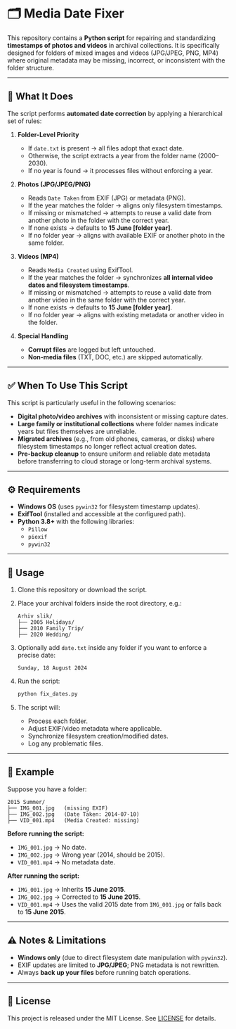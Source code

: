 # 🗂️ Media Date Fixer

This repository contains a **Python script** for repairing and standardizing **timestamps of photos and videos** in archival collections. It is specifically designed for folders of mixed images and videos (JPG/JPEG, PNG, MP4) where original metadata may be missing, incorrect, or inconsistent with the folder structure.

---

## 📌 What It Does
The script performs **automated date correction** by applying a hierarchical set of rules:

1. **Folder-Level Priority**
   - If `date.txt` is present → all files adopt that exact date.  
   - Otherwise, the script extracts a year from the folder name (2000–2030).  
   - If no year is found → it processes files without enforcing a year.  

2. **Photos (JPG/JPEG/PNG)**
   - Reads `Date Taken` from EXIF (JPG) or metadata (PNG).  
   - If the year matches the folder → aligns only filesystem timestamps.  
   - If missing or mismatched → attempts to reuse a valid date from another photo in the folder with the correct year.  
   - If none exists → defaults to **15 June [folder year]**.  
   - If no folder year → aligns with available EXIF or another photo in the same folder.  

3. **Videos (MP4)**
   - Reads `Media Created` using ExifTool.  
   - If the year matches the folder → synchronizes **all internal video dates and filesystem timestamps**.  
   - If missing or mismatched → attempts to reuse a valid date from another video in the same folder with the correct year.  
   - If none exists → defaults to **15 June [folder year]**.  
   - If no folder year → aligns with existing metadata or another video in the folder.  

4. **Special Handling**
   - **Corrupt files** are logged but left untouched.  
   - **Non-media files** (TXT, DOC, etc.) are skipped automatically.  

---

## ✅ When To Use This Script
This script is particularly useful in the following scenarios:

- **Digital photo/video archives** with inconsistent or missing capture dates.  
- **Large family or institutional collections** where folder names indicate years but files themselves are unreliable.  
- **Migrated archives** (e.g., from old phones, cameras, or disks) where filesystem timestamps no longer reflect actual creation dates.  
- **Pre-backup cleanup** to ensure uniform and reliable date metadata before transferring to cloud storage or long-term archival systems.  

---

## ⚙️ Requirements
- **Windows OS** (uses `pywin32` for filesystem timestamp updates).  
- **ExifTool** (installed and accessible at the configured path).  
- **Python 3.8+** with the following libraries:
  - `Pillow`
  - `piexif`
  - `pywin32`

---

## 🚀 Usage
1. Clone this repository or download the script.  
2. Place your archival folders inside the root directory, e.g.:  

   ```
   Arhiv slik/
   ├── 2005 Holidays/
   ├── 2010 Family Trip/
   ├── 2020 Wedding/
   ```

3. Optionally add `date.txt` inside any folder if you want to enforce a precise date:  

   ```
   Sunday, 18 August 2024
   ```

4. Run the script:

   ```bash
   python fix_dates.py
   ```

5. The script will:
   - Process each folder.  
   - Adjust EXIF/video metadata where applicable.  
   - Synchronize filesystem creation/modified dates.  
   - Log any problematic files.  

---

## 📖 Example

Suppose you have a folder:

```
2015 Summer/
├── IMG_001.jpg   (missing EXIF)
├── IMG_002.jpg   (Date Taken: 2014-07-10)
├── VID_001.mp4   (Media Created: missing)
```

**Before running the script:**  
- `IMG_001.jpg` → No date.  
- `IMG_002.jpg` → Wrong year (2014, should be 2015).  
- `VID_001.mp4` → No metadata date.  

**After running the script:**  
- `IMG_001.jpg` → Inherits **15 June 2015**.  
- `IMG_002.jpg` → Corrected to **15 June 2015**.  
- `VID_001.mp4` → Uses the valid 2015 date from `IMG_001.jpg` or falls back to **15 June 2015**.  

---

## ⚠️ Notes & Limitations
- **Windows only** (due to direct filesystem date manipulation with `pywin32`).  
- EXIF updates are limited to **JPG/JPEG**; PNG metadata is not rewritten.  
- Always **back up your files** before running batch operations.  

---

## 📜 License
This project is released under the MIT License. See [LICENSE](LICENSE) for details.  
